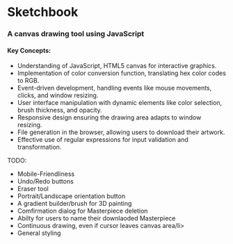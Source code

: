 # Sketchbook
<h3>A canvas drawing tool using JavaScript</h3>

<h4>Key Concepts:</h4>
<ul>
  <li>Understanding of JavaScript, HTML5 canvas for interactive graphics.</li>
  <li>Implementation of color conversion function, translating hex color codes to RGB.</li>
  <li>Event-driven development, handling events like mouse movements, clicks, and window resizing.</li>
  <li>User interface manipulation with dynamic elements like color selection, brush thickness, and opacity.</li>
  <li>Responsive design ensuring the drawing area adapts to window resizing.</li>
  <li>File generation in the browser, allowing users to download their artwork.</li>
  <li>Effective use of regular expressions for input validation and transformation.</li>
</ul>

TODO: 

<ul>
  <li>Mobile-Friendliness</li>
  <li>Undo/Redo buttons</li>
  <li>Eraser tool</li>
  <li>Portrait/Landscape orientation button</li>
  <li>A gradient builder/brush for 3D painting</li>
  <li>Comfirmation dialog for Masterpiece deletion</li>
  <li>Abilty for users to name their downlaoded Masterpiece</li>
  <li>Continuous drawing, even if cursor leaves canvas area/li>
  <li>General styling</li>
</ul>
